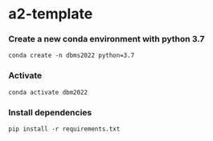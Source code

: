 # a2-template

### Create a new conda environment with python 3.7
```
conda create -n dbms2022 python=3.7
```

### Activate
```
conda activate dbm2022
```

### Install dependencies 
```
pip install -r requirements.txt
```
